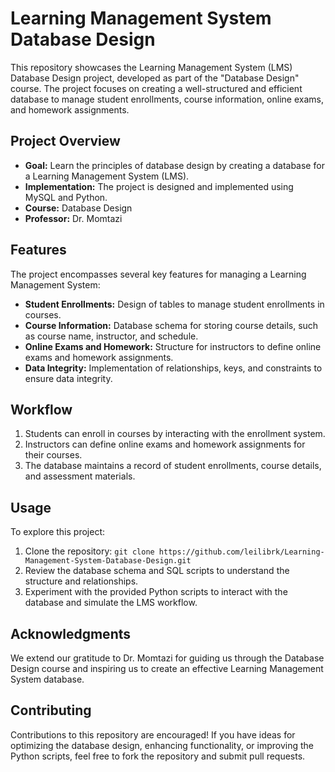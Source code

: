 # Learning Management System Database Design

This repository showcases the Learning Management System (LMS) Database Design project, developed as part of the "Database Design" course. The project focuses on creating a well-structured and efficient database to manage student enrollments, course information, online exams, and homework assignments.

## Project Overview

- **Goal:** Learn the principles of database design by creating a database for a Learning Management System (LMS).
- **Implementation:** The project is designed and implemented using MySQL and Python.
- **Course:** Database Design
- **Professor:** Dr. Momtazi

## Features

The project encompasses several key features for managing a Learning Management System:

- **Student Enrollments:** Design of tables to manage student enrollments in courses.
- **Course Information:** Database schema for storing course details, such as course name, instructor, and schedule.
- **Online Exams and Homework:** Structure for instructors to define online exams and homework assignments.
- **Data Integrity:** Implementation of relationships, keys, and constraints to ensure data integrity.

## Workflow

1. Students can enroll in courses by interacting with the enrollment system.
2. Instructors can define online exams and homework assignments for their courses.
3. The database maintains a record of student enrollments, course details, and assessment materials.

## Usage

To explore this project:

1. Clone the repository: `git clone https://github.com/leilibrk/Learning-Management-System-Database-Design.git`
2. Review the database schema and SQL scripts to understand the structure and relationships.
3. Experiment with the provided Python scripts to interact with the database and simulate the LMS workflow.

## Acknowledgments

We extend our gratitude to Dr. Momtazi for guiding us through the Database Design course and inspiring us to create an effective Learning Management System database.

## Contributing

Contributions to this repository are encouraged! If you have ideas for optimizing the database design, enhancing functionality, or improving the Python scripts, feel free to fork the repository and submit pull requests.

